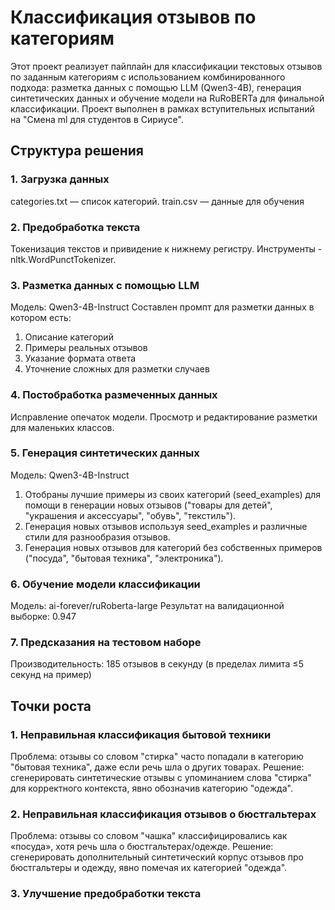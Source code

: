 # Классификация отзывов по категориям
Этот проект реализует пайплайн для классификации текстовых отзывов по заданным категориям с использованием комбинированного подхода: разметка данных с помощью LLM (Qwen3-4B), генерация синтетических данных и обучение модели на RuRoBERTa для финальной классификации. Проект выполнен в рамках вступительных испытаний на "Смена ml для студентов в Сириусе".

## Структура решения
### 1. Загрузка данных
categories.txt — список категорий.
train.csv — данные для обучения

### 2. Предобработка текста
Токенизация текстов и привидение к нижнему регистру. Инструменты - nltk.WordPunctTokenizer.

### 3. Разметка данных с помощью LLM
Модель: Qwen3-4B-Instruct
Составлен промпт для разметки данных в котором есть: 
1. Описание категорий
2. Примеры реальных отзывов
3. Указание формата ответа
4. Уточнение сложных для разметки случаев

### 4. Постобработка размеченных данных
Исправление опечаток модели. Просмотр и редактирование разметки для маленьких классов.

### 5. Генерация синтетических данных
Модель: Qwen3-4B-Instruct
1. Отобраны лучшие примеры из своих категорий (seed_examples) для помощи в генерации новых отзывов ("товары для детей", "украшения и аксессуары", "обувь", "текстиль").
2. Генерация новых отзывов используя seed_examples и различные стили для разнообразия отзывов.
3. Генерация новых отзывов для категорий без собственных примеров ("посуда", "бытовая техника", "электроника").

### 6. Обучение модели классификации
Модель: ai-forever/ruRoberta-large
Результат на валидационной выборке: 0.947

### 7. Предсказания на тестовом наборе
Производительность: 185 отзывов в секунду (в пределах лимита ≤5 секунд на пример)

## Точки роста
### 1. Неправильная классификация бытовой техники
Проблема: отзывы со словом "стирка" часто попадали в категорию "бытовая техника", даже если речь шла о других товарах.
Решение: сгенерировать синтетические отзывы с упоминанием слова "стирка" для корректного контекста, явно обозначив категорию "одежда".

### 2. Неправильная классификация отзывов о бюстгальтерах
Проблема: отзывы со словом "чашка" классифицировались как «посуда», хотя речь шла о бюстгальтерах/одежде.
Решение: сгенерировать дополнительный синтетический корпус отзывов про бюстгальтеры и одежду, явно помечая их категорией "одежда".

### 3. Улучшение предобработки текста
